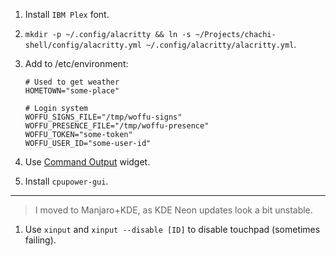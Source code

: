 1. Install `IBM Plex` font.
2. `mkdir -p ~/.config/alacritty && ln -s ~/Projects/chachi-shell/config/alacritty.yml ~/.config/alacritty/alacritty.yml`.
3. Add to /etc/environment:

   ```
   # Used to get weather
   HOMETOWN="some-place"

   # Login system
   WOFFU_SIGNS_FILE="/tmp/woffu-signs"
   WOFFU_PRESENCE_FILE="/tmp/woffu-presence"
   WOFFU_TOKEN="some-token"
   WOFFU_USER_ID="some-user-id"
   ```

4. Use [Command Output](https://store.kde.org/p/1166510/) widget.
5. Install `cpupower-gui`.

---

> I moved to Manjaro+KDE, as KDE Neon updates look a bit unstable.

1. Use `xinput` and `xinput --disable [ID]` to disable touchpad (sometimes
   failing).
